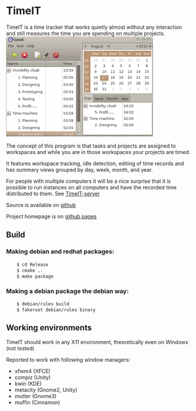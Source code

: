 # TimeIT
TimeIT is a time tracker that works quietly almost without any interaction and still measures the time you are spending on multiple projects.  
![Screenshot](doc/html/C/TimeIT-MainWindow.png)

The concept of this program is that tasks
and projects are assigned to workspaces and while you are in those workspaces your projects are timed.

It features workspace tracking, idle detection, editing of
time records and has summary views grouped by day, week, month,
and year.

For people with multiple computers it will be a nice surprise that it is possible
to run instances on all computers and have the recorded time distributed to them. See [TimeIT-server](https://github.com/Hoglet/TimeIT-Server)

Source is available on [github](https://github.com/Hoglet/TimeIT)

Project homepage is on [github pages](https://hoglet.github.io/TimeIT/)

## Build

### Making debian and redhat packages:
        $ cd Release  
        $ cmake ..  
        $ make package

### Making a debian package the debian way:
        $ debian/rules build  
        $ fakeroot debian/rules binary

## Working environments

TimeIT should work in any X11 environment, theoretically even on Windows (not tested)

Reported to work with following window managers:

* xfwm4 (XFCE)
* compiz (Unity)
* kwin (KDE)
* metacity (Gnome2, Unity)
* mutter (Gnome3)
* muffin (Cinnamon)




